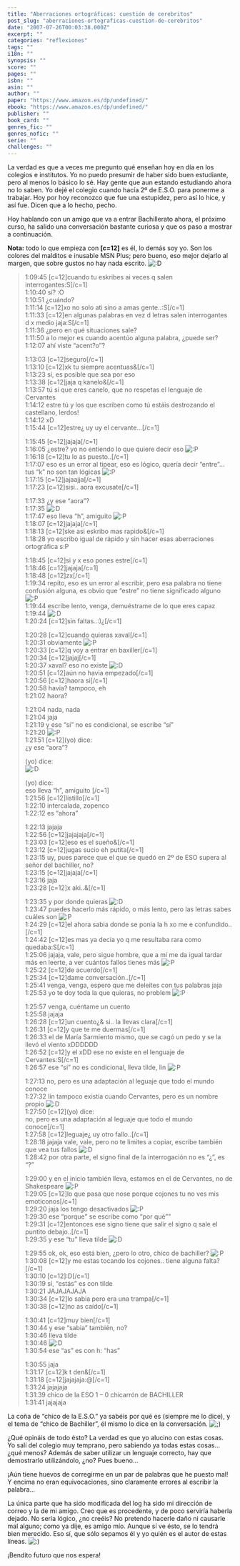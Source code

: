 ```yaml
---
title: "Aberraciones ortográficas: cuestión de cerebritos"
post_slug: "aberraciones-ortograficas-cuestion-de-cerebritos"
date: "2007-07-26T00:03:38.000Z"
excerpt: ""
categories: "reflexiones"
tags: ""
i18n: ""
synopsis: ""
score: ""
pages: ""
isbn: ""
asin: ""
author: ""
paper: "https://www.amazon.es/dp/undefined/"
ebook: "https://www.amazon.es/dp/undefined/"
publisher: ""
book_card: ""
genres_fic: ""
genres_nofic: ""
serie: ""
challenges: ""
---
```


La verdad es que a veces me pregunto qué enseñan hoy en día en los colegios e institutos. Yo no puedo presumir de haber sido buen estudiante, pero al menos lo básico lo sé. Hay gente que aun estando estudiando ahora no lo saben. Yo dejé el colegio cuando hacía 2º de E.S.O. para ponerme a trabajar. Hoy por hoy reconozco que fue una estupidez, pero así lo hice, y así fue. Dicen que a lo hecho, pecho.

Hoy hablando con un amigo que va a entrar Bachillerato ahora, el próximo curso, ha salido una conversación bastante curiosa y que os paso a mostrar a continuación.

**Nota:** todo lo que empieza con **\[c=12\]** es él, lo demás soy yo. Son los colores del malditos e inusable MSN Plus; pero bueno, eso mejor dejarlo al margen, que sobre gustos no hay nada escrito. ![:D](http://fjp.es/wp-includes/images/smilies/icon_biggrin.gif)

> 1:09:45 \[c=12\]cuando tu eskribes ai veces q salen interrogantes:S\[/c=1\]  
> 1:10:40 sí? :O  
> 1:10:51 ¿cuándo?  
> 1:11:14 \[c=12\]xo no solo ati sino a amas gente..:S\[/c=1\]  
> 1:11:33 \[c=12\]en algunas palabras en vez d letras salen interrogantes d x medio jaja:S\[/c=1\]  
> 1:11:36 ¿pero en qué situaciones sale?  
> 1:11:50 a lo mejor es cuando acentúo alguna palabra, ¿puede ser?  
> 1:12:07 ahí viste “acent?o”?  
> 
> 1:13:03 \[c=12\]seguro\[/c=1\]  
> 1:13:10 \[c=12\]xk tu siempre acentuas&\[/c=1\]  
> 1:13:23 sí, es posible que sea por eso  
> 1:13:38 \[c=12\]jaja q kanelo&\[/c=1\]  
> 1:13:57 tú sí que eres canelo, que no respetas el lenguaje de Cervantes  
> 1:14:12 estre tú y los que escriben como tú estáis destrozando el castellano, lerdos!  
> 1:14:12 xD  
> 1:15:44 \[c=12\]estre¿ uy uy el cervante…\[/c=1\]  
> 
> 1:15:45 \[c=12\]jajaja\[/c=1\]  
> 1:16:05 ¿estre? yo no entiendo lo que quiere decir eso ![:P](http://fjp.es/wp-includes/images/smilies/icon_razz.gif)  
> 1:16:18 \[c=12\]tu lo as puesto..\[/c=1\]  
> 1:17:07 eso es un error al tipear, eso es lógico, quería decir “entre”… tus “k” no son tan lógicas ![:P](http://fjp.es/wp-includes/images/smilies/icon_razz.gif)  
> 1:17:15 \[c=12\]jajaajja\[/c=1\]  
> 1:17:23 \[c=12\]sisi.. aora excusate\[/c=1\]  
> 
> 1:17:33 ¿y ese “aora”?  
> 1:17:35 ![:D](http://fjp.es/wp-includes/images/smilies/icon_biggrin.gif)  
> 1:17:47 eso lleva “h”, amiguito ![:P](http://fjp.es/wp-includes/images/smilies/icon_razz.gif)  
> 1:18:07 \[c=12\]jajaja\[/c=1\]  
> 1:18:13 \[c=12\]ske asi eskribo mas rapido&\[/c=1\]  
> 1:18:28 yo escribo igual de rápido y sin hacer esas aberraciones ortográfica s:P  
> 
> 1:18:45 \[c=12\]si y x eso pones estre\[/c=1\]  
> 1:18:46 \[c=12\]jajaja\[/c=1\]  
> 1:18:48 \[c=12\]zx\[/c=1\]  
> 1:19:34 repito, eso es un error al escribir, pero esa palabra no tiene confusión alguna, es obvio que “estre” no tiene significado alguno ![:P](http://fjp.es/wp-includes/images/smilies/icon_razz.gif)  
> 1:19:44 escribe lento, venga, demuéstrame de lo que eres capaz  
> 1:19:44 ![:D](http://fjp.es/wp-includes/images/smilies/icon_biggrin.gif)  
> 1:20:24 \[c=12\]sin faltas..:)¿\[/c=1\]  
> 
> 1:20:28 \[c=12\]cuando quieras xaval\[/c=1\]  
> 1:20:31 obviamente ![:P](http://fjp.es/wp-includes/images/smilies/icon_razz.gif)  
> 1:20:33 \[c=12\]q voy a entrar en baxiller\[/c=1\]  
> 1:20:34 \[c=12\]jajaj\[/c=1\]  
> 1:20:37 xaval? eso no existe ![:D](http://fjp.es/wp-includes/images/smilies/icon_biggrin.gif)  
> 1:20:51 \[c=12\]aún no havia empezado\[/c=1\]  
> 1:20:56 \[c=12\]haora si\[/c=1\]  
> 1:20:58 havia? tampoco, eh  
> 1:21:02 haora?  
> 
> 1:21:04 nada, nada  
> 1:21:04 jaja  
> 1:21:19 y ese “si” no es condicional, se escribe “sí”  
> 1:21:20 ![:P](http://fjp.es/wp-includes/images/smilies/icon_razz.gif)  
> 1:21:51 \[c=12\](yo) dice:  
> ¿y ese “aora”?
> 
> (yo) dice:  
> ![:D](http://fjp.es/wp-includes/images/smilies/icon_biggrin.gif)
> 
> (yo) dice:  
> eso lleva “h”, amiguito \[/c=1\]  
> 1:21:56 \[c=12\]listillo\[/c=1\]  
> 1:22:10 intercalada, zopenco  
> 1:22:12 es “ahora”  
> 
> 1:22:13 jajaja  
> 1:22:56 \[c=12\]jajajaja\[/c=1\]  
> 1:23:03 \[c=12\]eso es el sueño&\[/c=1\]  
> 1:23:12 \[c=12\]jugas sucio eh putita\[/c=1\]  
> 1:23:15 uy, pues parece que el que se quedó en 2º de ESO supera al señor del bachiller, no?  
> 1:23:15 \[c=12\]jajaja\[/c=1\]  
> 1:23:16 jaja  
> 1:23:28 \[c=12\]x aki..&\[/c=1\]  
> 
> 1:23:35 y por donde quieras ![:D](http://fjp.es/wp-includes/images/smilies/icon_biggrin.gif)  
> 1:23:47 puedes hacerlo más rápido, o más lento, pero las letras sabes cuáles son ![:P](http://fjp.es/wp-includes/images/smilies/icon_razz.gif)  
> 1:24:29 \[c=12\]el ahora sabia donde se ponia la h xo me e confundido..\[/c=1\]  
> 1:24:42 \[c=12\]es mas ya decia yo q me resultaba rara como quedaba:S\[/c=1\]  
> 1:25:06 jajaja, vale, pero sigue hombre, que a mí me da igual tardar más en leerte, a ver cuántos fallos tienes más ![:P](http://fjp.es/wp-includes/images/smilies/icon_razz.gif)  
> 1:25:22 \[c=12\]de acuerdo\[/c=1\]  
> 1:25:34 \[c=12\]dame conversación..\[/c=1\]  
> 1:25:41 venga, venga, espero que me deleites con tus palabras jaja  
> 1:25:53 yo te doy toda la que quieras, no problem ![:P](http://fjp.es/wp-includes/images/smilies/icon_razz.gif)  
> 
> 1:25:57 venga, cuéntame un cuento  
> 1:25:58 jajaja  
> 1:26:28 \[c=12\]un cuento¿& si.. la llevas clara\[/c=1\]  
> 1:26:31 \[c=12\]y que te me duermas\[/c=1\]  
> 1:26:33 el de María Sarmiento mismo, que se cagó un pedo y se la llevó el viento xDDDDDD  
> 1:26:52 \[c=12\]y el xDD ese no existe en el lenguaje de Cervantes:S\[/c=1\]  
> 1:26:57 ese “si” no es condicional, lleva tilde, lin ![:P](http://fjp.es/wp-includes/images/smilies/icon_razz.gif)  
> 
> 1:27:13 no, pero es una adaptación al leguaje que todo el mundo conoce  
> 1:27:32 lin tampoco existía cuando Cervantes, pero es un nombre propio ![:D](http://fjp.es/wp-includes/images/smilies/icon_biggrin.gif)  
> 1:27:50 \[c=12\](yo) dice:  
> no, pero es una adaptación al leguaje que todo el mundo conoce\[/c=1\]  
> 1:27:58 \[c=12\]leguaje¿ uy otro fallo..\[/c=1\]  
> 1:28:18 jajaja vale, vale, pero no te limites a copiar, escribe también que vea tus fallos ![:D](http://fjp.es/wp-includes/images/smilies/icon_biggrin.gif)  
> 1:28:42 por otra parte, el signo final de la interrogación no es “¿”, es “?”  
> 
> 1:29:00 y en el inicio también lleva, estamos en el de Cervantes, no de Shakespeare ![:P](http://fjp.es/wp-includes/images/smilies/icon_razz.gif)  
> 1:29:05 \[c=12\]lo que pasa que nose porque cojones tu no ves mis emoticonos\[/c=1\]  
> 1:29:20 jaja los tengo desactivados ![:P](http://fjp.es/wp-includes/images/smilies/icon_razz.gif)  
> 1:29:30 ese “porque” se escribe como “por qué”"  
> 1:29:31 \[c=12\]entonces ese signo tiene que salir el signo q sale el puntito debajo..\[/c=1\]  
> 1:29:35 y ese “tu” lleva tilde ![:D](http://fjp.es/wp-includes/images/smilies/icon_biggrin.gif)  
> 
> 1:29:55 ok, ok, eso está bien, ¿pero lo otro, chico de bachiller? ![:P](http://fjp.es/wp-includes/images/smilies/icon_razz.gif)  
> 1:30:08 \[c=12\]y me estas tocando los cojones.. tiene alguna falta?\[/c=1\]  
> 1:30:10 \[c=12\]:D\[/c=1\]  
> 1:30:19 sí, “estás” es con tilde  
> 1:30:21 JAJAJAJAJA  
> 1:30:34 \[c=12\]lo sabia pero era una trampa\[/c=1\]  
> 1:30:38 \[c=12\]no as caído\[/c=1\]  
> 
> 1:30:41 \[c=12\]muy bien\[/c=1\]  
> 1:30:44 y ese “sabia” también, no?  
> 1:30:46 lleva tilde  
> 1:30:46 ![:D](http://fjp.es/wp-includes/images/smilies/icon_biggrin.gif)  
> 1:30:54 ese “as” es con h: “has”  
> 
> 1:30:55 jaja  
> 1:31:17 \[c=12\]k t den&\[/c=1\]  
> 1:31:18 \[c=12\]jajajaja:@\[/c=1\]  
> 1:31:24 jajajaja  
> 1:31:39 chico de la ESO 1 – 0 chicarrón de BACHILLER  
> 1:31:41 jajajaja

La coña de “chico de la E.S.O.” ya sabéis por qué es (siempre me lo dice), y el tema de “chico de Bachiller”, él mismo lo dice en la conversación. ![;)](http://fjp.es/wp-includes/images/smilies/icon_wink.gif)

¿Qué opináis de todo ésto? La verdad es que yo alucino con estas cosas. Yo salí del colegio muy temprano, pero sabiendo ya todas estas cosas… ¿qué menos? Además de saber utilizar un lenguaje correcto, hay que demostrarlo utilizándolo, ¿no? Pues bueno…

¡Aún tiene huevos de corregirme en un par de palabras que he puesto mal! Y encima no eran equivocaciones, sino claramente errores al escribir la palabra…

La única parte que ha sido modificada del log ha sido mi dirección de correo y la de mi amigo. Creo que es procedente, y de poco serviría haberla dejado. No sería lógico, ¿no creéis? No pretendo hacerle daño ni causarle mal alguno; como ya dije, es amigo mío. Aunque sí ve ésto, se lo tendrá bien merecido. Eso sí, que sólo sepamos él y yo quién es el autor de estas líneas. ![:)](http://fjp.es/wp-includes/images/smilies/icon_smile.gif)

¡Bendito futuro que nos espera!
